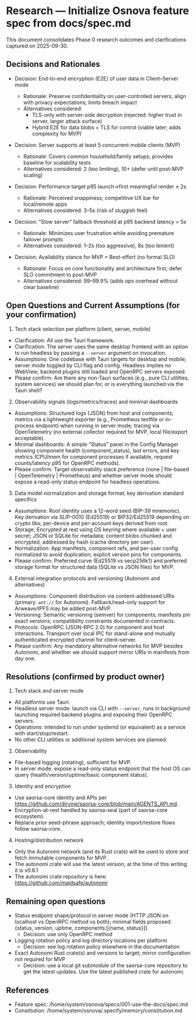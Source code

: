 # Research — Initialize Osnova feature spec from docs/spec.md

This document consolidates Phase 0 research outcomes and clarifications captured on 2025-09-30.

## Decisions and Rationales

- Decision: End-to-end encryption (E2E) of user data in Client–Server mode
  - Rationale: Preserve confidentiality on user-controlled servers; align with privacy expectations; limits breach impact
  - Alternatives considered:
    - TLS-only with server-side decryption (rejected: higher trust in server, larger attack surface)
    - Hybrid E2E for data blobs + TLS for control (viable later; adds complexity for MVP)

- Decision: Server supports at least 5 concurrent mobile clients (MVP)
  - Rationale: Covers common household/family setups; provides baseline for scalability tests
  - Alternatives considered: 2 (too limiting), 10+ (defer until post-MVP scaling)

- Decision: Performance target p95 launch→first meaningful render ≤ 2s
  - Rationale: Perceived snappiness; competitive UX bar for local/remote apps
  - Alternatives considered: 3–5s (risk of sluggish feel)

- Decision: “Slow server” fallback threshold at p95 backend latency > 5s
  - Rationale: Minimizes user frustration while avoiding premature failover prompts
  - Alternatives considered: 1–2s (too aggressive), 8s (too lenient)

- Decision: Availability stance for MVP = Best-effort (no formal SLO)
  - Rationale: Focus on core functionality and architecture first; defer SLO commitment to post-MVP
  - Alternatives considered: 99–99.9% (adds ops overhead without clear baseline)

## Open Questions and Current Assumptions (for your confirmation)

1) Tech stack selection per platform (client, server, mobile)
- Clarification: All use the Tauri framework.
- Clarification: The server uses the same desktop frontend with an option to run headless by passing a `--server` argument on invocation.
- Assumptions: One codebase with Tauri targets for desktop and mobile; server mode toggled by CLI flag and config. Headless implies no WebView; backend plugins still loaded and OpenRPC servers exposed.
- Please confirm: Are there any non-Tauri surfaces (e.g., pure CLI utilities, system services) we should plan for, or is everything launched via the Tauri shell?

2) Observability signals (logs/metrics/traces) and minimal dashboards
- Assumptions: Structured logs (JSON) from host and components; metrics via a lightweight exporter (e.g., Prometheus textfile or in-process endpoint) when running in server mode; tracing via OpenTelemetry (no external collector required for MVP, local file/export acceptable).
- Minimal dashboards: A simple “Status” panel in the Config Manager showing component health (component_status), last errors, and key metrics (CPU/mem for component processes if available, request counts/latency p95 for OpenRPC methods).
- Please confirm: Target observability stack preference (none | file-based | OpenTelemetry | Prometheus) and whether server mode should expose a read-only status endpoint for headless operations.

3) Data model normalization and storage format; key derivation standard specifics
- Assumptions: Root identity uses a 12-word seed (BIP-39 mnemonic). Key derivation via SLIP-0010 (Ed25519) or BIP32/Ed25519 depending on crypto libs; per-device and per-account keys derived from root.
- Storage: Encrypted at rest using OS keyring where available + user secret; JSON or SQLite for metadata; content blobs chunked and encrypted, addressed by hash (cache directory per user).
- Normalization: App manifests, component refs, and per-user config normalized to avoid duplication; explicit version pins for components.
- Please confirm: Preferred curve (Ed25519 vs secp256k1) and preferred storage format for structured data (SQLite vs JSON files) for MVP.

4) External integration protocols and versioning (Autonomi and alternatives)
- Assumptions: Component distribution via content-addressed URIs (primary: `ant://` for Autonomi). Fallback/read-only support for Arweave/IPFS may be added post-MVP.
- Versioning: Semantic versioning (semver) for components; manifests pin exact versions; compatibility constraints documented in contracts.
- Protocols: OpenRPC (JSON-RPC 2.0) for component and host interactions. Transport over local IPC for stand-alone and mutually authenticated encrypted channel for client–server.
- Please confirm: Any mandatory alternative networks for MVP besides Autonomi, and whether we should support mirror URIs in manifests from day one.


## Resolutions (confirmed by product owner)

1) Tech stack and server mode
- All platforms use Tauri.
- Headless server mode: launch via CLI with `--server`, runs in background launching required backend plugins and exposing their OpenRPC servers.
- Operations: intended to run under systemd (or equivalent) as a service with start/stop/restart.
- No other CLI utilities or additional system services are planned.

2) Observability
- File-based logging (rotating), sufficient for MVP.
- In server mode, expose a read-only status endpoint that the host OS can query (health/version/uptime/basic component status).

3) Identity and encryption
- Use saorsa-core identity and APIs per https://github.com/dirvine/saorsa-core/blob/main/AGENTS_API.md.
- Encryption-at-rest handled by saorsa-seal (part of saorsa-core ecosystem).
- Replace prior seed-phrase approach; identity import/restore flows follow saorsa-core.

4) Hosting/distribution network
- Only the Autonomi network (and its Rust crate) will be used to store and fetch immutable components for MVP.
- The autonomi crate will use the latest version, at the time of this writing it is v0.6.1
- The autonomi crate repository is here: https://github.com/maidsafe/autonomi

## Remaining open questions
- Status endpoint shape/protocol in server mode (HTTP JSON on localhost vs OpenRPC method vs both); minimal fields proposed: {status, version, uptime, components:[{name, status}]}
  - Decision: use only OpenRPC method
- Logging rotation policy and log directory locations per platform
  - Decision: see log rotation policy elsewhere in the documentation 
- Exact Autonomi Rust crate(s) and versions to target; mirror configuration not required for MVP
  - Decision: use a local git submodule of the saorsa-core repository to get the latest updates. Use the latest published crate for autonomi.

## References
- Feature spec: /home/system/osnova/specs/001-use-the-docs/spec.md
- Constitution: /home/system/osnova/.specify/memory/constitution.md

